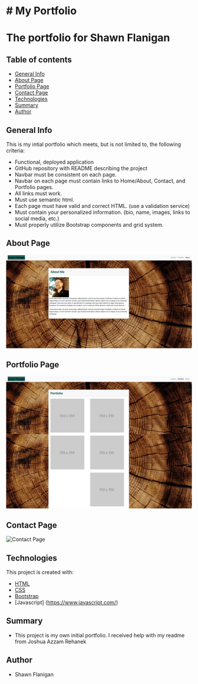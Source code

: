 # # My Portfolio
# The portfolio for Shawn Flanigan
## Table of contents
- [General Info](#general-info)
- [About Page](#about-page)
- [Portfolio Page](#portfolio-page)
- [Contact Page](#contact-page)
- [Technologies](#technologies)
- [Summary](#summary)
- [Author](#author)
## General Info
This is my intial portfolio which meets, but is not limited to, the following criteria:
* Functional, deployed application
* GitHub repository with README describing the project
* Navbar must be consistent on each page.
* Navbar on each page must contain links to Home/About, Contact, and Portfolio pages.
* All links must work.
* Must use semantic html.
* Each page must have valid and correct HTML. (use a validation service)
* Must contain your personalized information. (bio, name, images, links to social media, etc.)
* Must properly utilize Bootstrap components and grid system.
## About Page
![About Page](./assets/responive_portfolio_aboutMe.png)
## Portfolio Page
![Portfolio Page](./assets/responive_portfolio_portfolio.png)
## Contact Page
![Contact Page](./assets/responive_portfolio_contact.png)
## Technologies
This project is created with:
- [HTML](https://html.com/)
- [CSS](https://www.w3.org/Style/CSS/Overview.en.html)
- [Bootstrap](https://getbootstrap.com/)
- [Javascript] (https://www.javascript.com/)
## Summary
- This project is my own initial portfolio. I received help with my readme from Joshua Azzam Rehanek
## Author
- Shawn Flanigan